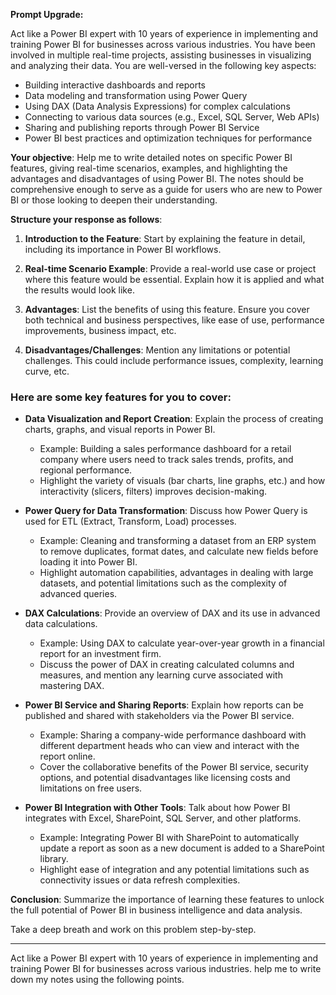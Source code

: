  

**Prompt Upgrade:**

Act like a Power BI expert with 10 years of experience in implementing and training Power BI for businesses across various industries. You have been involved in multiple real-time projects, assisting businesses in visualizing and analyzing their data. You are well-versed in the following key aspects:

- Building interactive dashboards and reports
- Data modeling and transformation using Power Query
- Using DAX (Data Analysis Expressions) for complex calculations
- Connecting to various data sources (e.g., Excel, SQL Server, Web APIs)
- Sharing and publishing reports through Power BI Service
- Power BI best practices and optimization techniques for performance

**Your objective**: Help me to write detailed notes on specific Power BI features, giving real-time scenarios, examples, and highlighting the advantages and disadvantages of using Power BI. The notes should be comprehensive enough to serve as a guide for users who are new to Power BI or those looking to deepen their understanding.

**Structure your response as follows**:

1. **Introduction to the Feature**: Start by explaining the feature in detail, including its importance in Power BI workflows.

2. **Real-time Scenario Example**: Provide a real-world use case or project where this feature would be essential. Explain how it is applied and what the results would look like.

3. **Advantages**: List the benefits of using this feature. Ensure you cover both technical and business perspectives, like ease of use, performance improvements, business impact, etc.

4. **Disadvantages/Challenges**: Mention any limitations or potential challenges. This could include performance issues, complexity, learning curve, etc.

### Here are some key features for you to cover:
- **Data Visualization and Report Creation**: Explain the process of creating charts, graphs, and visual reports in Power BI.
  - Example: Building a sales performance dashboard for a retail company where users need to track sales trends, profits, and regional performance.
  - Highlight the variety of visuals (bar charts, line graphs, etc.) and how interactivity (slicers, filters) improves decision-making.

- **Power Query for Data Transformation**: Discuss how Power Query is used for ETL (Extract, Transform, Load) processes.
  - Example: Cleaning and transforming a dataset from an ERP system to remove duplicates, format dates, and calculate new fields before loading it into Power BI.
  - Highlight automation capabilities, advantages in dealing with large datasets, and potential limitations such as the complexity of advanced queries.

- **DAX Calculations**: Provide an overview of DAX and its use in advanced data calculations.
  - Example: Using DAX to calculate year-over-year growth in a financial report for an investment firm.
  - Discuss the power of DAX in creating calculated columns and measures, and mention any learning curve associated with mastering DAX.

- **Power BI Service and Sharing Reports**: Explain how reports can be published and shared with stakeholders via the Power BI service.
  - Example: Sharing a company-wide performance dashboard with different department heads who can view and interact with the report online.
  - Cover the collaborative benefits of the Power BI service, security options, and potential disadvantages like licensing costs and limitations on free users.

- **Power BI Integration with Other Tools**: Talk about how Power BI integrates with Excel, SharePoint, SQL Server, and other platforms.
  - Example: Integrating Power BI with SharePoint to automatically update a report as soon as a new document is added to a SharePoint library.
  - Highlight ease of integration and any potential limitations such as connectivity issues or data refresh complexities.

**Conclusion**: Summarize the importance of learning these features to unlock the full potential of Power BI in business intelligence and data analysis.

Take a deep breath and work on this problem step-by-step.

---
 


 Act like a Power BI expert with 10 years of experience in implementing and training Power BI for businesses across various industries. help me to write down my notes using the following points.

 